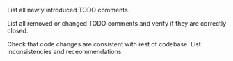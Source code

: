 List all newly introduced TODO comments.

List all removed or changed TODO comments and verify if they are correctly closed.

Check that code changes are consistent with rest of codebase. List inconsistencies and receommendations.
